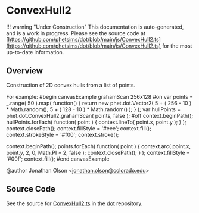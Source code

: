 # ConvexHull2

!!! warning "Under Construction"
    This documentation is auto-generated, and is a work in progress. Please see the source code at
    [https://github.com/phetsims/dot/blob/main/js/ConvexHull2.ts](https://github.com/phetsims/dot/blob/main/js/ConvexHull2.ts) for the most up-to-date information.

## Overview

Construction of 2D convex hulls from a list of points.

For example:
#begin canvasExample grahamScan 256x128
#on
var points = _.range( 50 ).map( function() {
  return new phet.dot.Vector2( 5 + ( 256 - 10 ) * Math.random(), 5 + ( 128 - 10 ) * Math.random() );
} );
var hullPoints = phet.dot.ConvexHull2.grahamScan( points, false );
#off
context.beginPath();
hullPoints.forEach( function( point ) {
  context.lineTo( point.x, point.y );
} );
context.closePath();
context.fillStyle = '#eee';
context.fill();
context.strokeStyle = '#f00';
context.stroke();

context.beginPath();
points.forEach( function( point ) {
  context.arc( point.x, point.y, 2, 0, Math.PI * 2, false );
  context.closePath();
} );
context.fillStyle = '#00f';
context.fill();
#end canvasExample

@author Jonathan Olson &lt;jonathan.olson@colorado.edu&gt;



## Source Code

See the source for [ConvexHull2.ts](https://github.com/phetsims/dot/blob/main/js/ConvexHull2.ts) in the [dot](https://github.com/phetsims/dot) repository.
